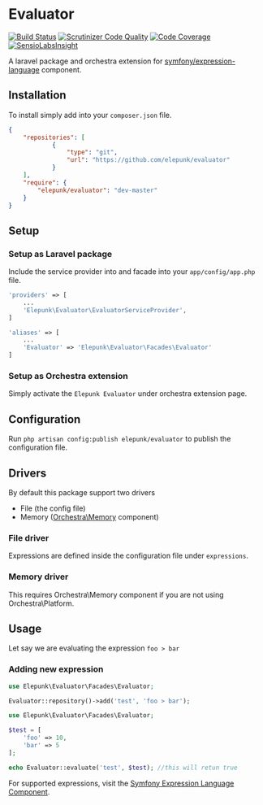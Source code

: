 Evaluator
==============

[![Build Status](https://scrutinizer-ci.com/g/elepunk/evaluator/badges/build.png?b=master)](https://scrutinizer-ci.com/g/elepunk/evaluator/build-status/master)
[![Scrutinizer Code Quality](https://scrutinizer-ci.com/g/elepunk/evaluator/badges/quality-score.png?b=master)](https://scrutinizer-ci.com/g/elepunk/evaluator/?branch=master)
[![Code Coverage](https://scrutinizer-ci.com/g/elepunk/evaluator/badges/coverage.png?b=master)](https://scrutinizer-ci.com/g/elepunk/evaluator/?branch=master)
[![SensioLabsInsight](https://insight.sensiolabs.com/projects/6dda2ef1-b8fb-403f-a9c3-f01d1623aa6c/mini.png)](https://insight.sensiolabs.com/projects/6dda2ef1-b8fb-403f-a9c3-f01d1623aa6c)

A laravel package and orchestra extension for [symfony/expression-language](http://symfony.com/doc/current/components/expression_language/index.html) component.

## Installation

To install simply add into your ```composer.json``` file.

```json
{
    "repositories": [
            {
                "type": "git",
                "url": "https://github.com/elepunk/evaluator"
            }
    ],
    "require": {
        "elepunk/evaluator": "dev-master"
    }
}
```

## Setup

### Setup as Laravel package

Include the service provider into and facade into your ```app/config/app.php``` file.

```php
'providers' => [
    ...
    'Elepunk\Evaluator\EvaluatorServiceProvider',
]
```

```php
'aliases' => [
    ...
    'Evaluator' => 'Elepunk\Evaluator\Facades\Evaluator'
]
```

### Setup as Orchestra extension

Simply activate the ```Elepunk Evaluator``` under orchestra extension page.

## Configuration

Run ```php artisan config:publish elepunk/evaluator``` to publish the configuration file.

## Drivers

By default this package support two drivers
* File (the config file)
* Memory ([Orchestra\Memory](https://github.com/orchestral/memory) component)

### File driver

Expressions are defined inside the configuration file under ```expressions```.

### Memory driver

This requires Orchestra\Memory component if you are not using Orchestra\Platform.

## Usage

Let say we are evaluating the expression ```foo > bar```

### Adding new expression

```php
use Elepunk\Evaluator\Facades\Evaluator;

Evaluator::repository()->add('test', 'foo > bar');
```

```php
use Elepunk\Evaluator\Facades\Evaluator;

$test = [
    'foo' => 10,
    'bar' => 5
];

echo Evaluator::evaluate('test', $test); //this will retun true
```

For supported expressions, visit the [Symfony Expression Language Component](http://symfony.com/doc/current/components/expression_language/index.html).
